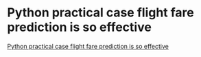 # Python practical case flight fare prediction is so effective
[Python practical case flight fare prediction is so effective](https://aiwithcloud.com/2022/09/19/python_practical_case_flight_fare_prediction_is_so_effective/)